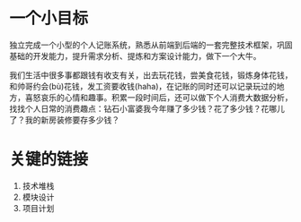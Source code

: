 # 一个小目标
独立完成一个小型的个人记账系统，熟悉从前端到后端的一套完整技术框架，巩固基础的开发能力，提升需求分析、提炼和方案设计能力，做下一个大牛。

我们生活中很多事都跟钱有收支有关，出去玩花钱，尝美食花钱，锻炼身体花钱，和帅哥约会(bù)花钱，发工资要收钱(haha)，在记账的同时还可以记录玩过的地方，喜怒哀乐的心情和趣事。积累一段时间后，还可以做下个人消费大数据分析，找找个人日常的消费趣点：钻石小富婆我今年赚了多少钱？花了多少钱？花哪儿了？我的新房装修要存多少钱？

# 关键的链接
1. 技术堆栈
2. 模块设计
3. 项目计划
